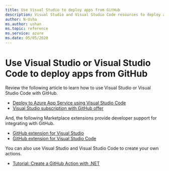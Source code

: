 ```yaml
--- 
title: Use Visual Studio to deploy apps from GitHub 
description: Visual Studio and Visual Studio Code resources to deploy apps from GitHub  
author: N-Usha 
ms.author: ushan 
ms.topic: reference
ms.service: azure 
ms.date: 05/05/2020
---
```



# Use Visual Studio or Visual Studio Code to deploy apps from GitHub 

Review the following article to learn how to use Visual Studio or Visual Studio Code with GitHub.  

- [Deploy to Azure App Service using Visual Studio Code](/azure/devops/pipelines/targets/deploy-to-azure-vscode)  
- [Visual Studio subscription with GitHub offer](/visualstudio/subscriptions/access-github)  

And, the following Marketplace extensions provide developer support for integrating with GitHub. 

- [GitHub extension for Visual Studio](https://visualstudio.github.com/)  
- [GitHub extension for Visual Studio Code](https://vscode.github.com/)

You can also use Visual Studio and Visual Studio Code to create your own actions.

- [Tutorial: Create a GitHub Action with .NET](/dotnet/devops/create-dotnet-github-action)
